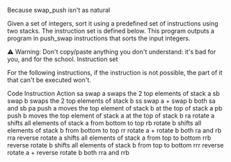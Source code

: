 Because swap_push isn't as natural

Given a set of integers, sort it using a predefined set of instructions using two stacks. The instruction set is defined below. This program outputs a program in push_swap instructions that sorts the input integers.

⚠️ Warning: Don't copy/paste anything you don't understand: it's bad for you, and for the school.
Instruction set

For the following instructions, if the instruction is not possible, the part of it that can't be executed won't.

Code	Instruction	Action
sa	swap a	swaps the 2 top elements of stack a
sb	swap b	swaps the 2 top elements of stack b
ss	swap a + swap b	both sa and sb
pa	push a	moves the top element of stack b at the top of stack a
pb	push b	moves the top element of stack a at the top of stack b
ra	rotate a	shifts all elements of stack a from bottom to top
rb	rotate b	shifts all elements of stack b from bottom to top
rr	rotate a + rotate b	both ra and rb
rra	reverse rotate a	shifts all elements of stack a from top to bottom
rrb	reverse rotate b	shifts all elements of stack b from top to bottom
rrr	reverse rotate a + reverse rotate b	both rra and rrb
